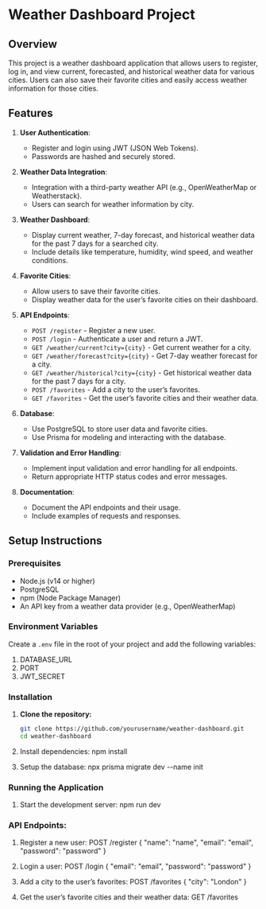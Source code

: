 # Weather Dashboard Project

## Overview
This project is a weather dashboard application that allows users to register, log in, and view current, forecasted, and historical weather data for various cities. Users can also save their favorite cities and easily access weather information for those cities.

## Features
1. **User Authentication**:
   - Register and login using JWT (JSON Web Tokens).
   - Passwords are hashed and securely stored.

2. **Weather Data Integration**:
   - Integration with a third-party weather API (e.g., OpenWeatherMap or Weatherstack).
   - Users can search for weather information by city.

3. **Weather Dashboard**:
   - Display current weather, 7-day forecast, and historical weather data for the past 7 days for a searched city.
   - Include details like temperature, humidity, wind speed, and weather conditions.

4. **Favorite Cities**:
   - Allow users to save their favorite cities.
   - Display weather data for the user’s favorite cities on their dashboard.

5. **API Endpoints**:
   - `POST /register` - Register a new user.
   - `POST /login` - Authenticate a user and return a JWT.
   - `GET /weather/current?city={city}` - Get current weather for a city.
   - `GET /weather/forecast?city={city}` - Get 7-day weather forecast for a city.
   - `GET /weather/historical?city={city}` - Get historical weather data for the past 7 days for a city.
   - `POST /favorites` - Add a city to the user’s favorites.
   - `GET /favorites` - Get the user’s favorite cities and their weather data.

6. **Database**:
   - Use PostgreSQL to store user data and favorite cities.
   - Use Prisma for modeling and interacting with the database.

7. **Validation and Error Handling**:
   - Implement input validation and error handling for all endpoints.
   - Return appropriate HTTP status codes and error messages.

8. **Documentation**:
   - Document the API endpoints and their usage.
   - Include examples of requests and responses.

## Setup Instructions

### Prerequisites
- Node.js (v14 or higher)
- PostgreSQL
- npm (Node Package Manager)
- An API key from a weather data provider (e.g., OpenWeatherMap)

### Environment Variables
Create a `.env` file in the root of your project and add the following variables:
1. DATABASE_URL
2. PORT
3. JWT_SECRET


### Installation

1. **Clone the repository:**
   ```bash
   git clone https://github.com/yourusername/weather-dashboard.git
   cd weather-dashboard

2. Install dependencies:
   npm install

3. Setup the database:
    npx prisma migrate dev --name init

### Running the Application

1. Start the development server:
   npm run dev

### API Endpoints:

1. Register a new user:
   POST /register
      {
        "name": "name",
         "email": "email",
        "password": "password"
      }

2. Login a user:
    POST /login
    {
      "email": "email",
      "password": "password"
    }

3. Add a city to the user’s favorites:
    POST /favorites
      {
        "city": "London"
      }

4. Get the user’s favorite cities and their weather data:
    GET /favorites


   
